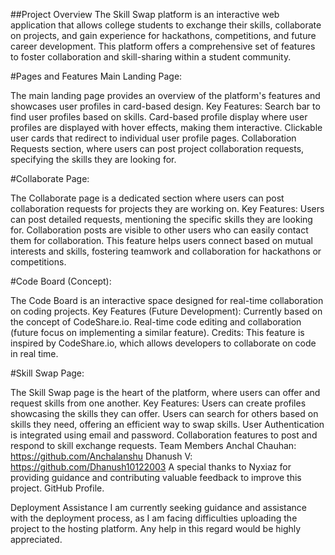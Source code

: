 ##Project Overview
The Skill Swap platform is an interactive web application that allows college students to exchange their skills, collaborate on projects, and gain experience for hackathons, competitions, and future career development. This platform offers a comprehensive set of features to foster collaboration and skill-sharing within a student community.

#Pages and Features Main Landing Page:

The main landing page provides an overview of the platform's features and showcases user profiles in card-based design. Key Features: Search bar to find user profiles based on skills. Card-based profile display where user profiles are displayed with hover effects, making them interactive. Clickable user cards that redirect to individual user profile pages. Collaboration Requests section, where users can post project collaboration requests, specifying the skills they are looking for. 

#Collaborate Page:

The Collaborate page is a dedicated section where users can post collaboration requests for projects they are working on. Key Features: Users can post detailed requests, mentioning the specific skills they are looking for. Collaboration posts are visible to other users who can easily contact them for collaboration. This feature helps users connect based on mutual interests and skills, fostering teamwork and collaboration for hackathons or competitions. 

#Code Board (Concept):

The Code Board is an interactive space designed for real-time collaboration on coding projects. Key Features (Future Development): Currently based on the concept of CodeShare.io. Real-time code editing and collaboration (future focus on implementing a similar feature). Credits: This feature is inspired by CodeShare.io, which allows developers to collaborate on code in real time. 

#Skill Swap Page:

The Skill Swap page is the heart of the platform, where users can offer and request skills from one another. Key Features: Users can create profiles showcasing the skills they can offer. Users can search for others based on skills they need, offering an efficient way to swap skills. User Authentication is integrated using email and password. Collaboration features to post and respond to skill exchange requests. Team Members Anchal Chauhan: https://github.com/Anchalanshu Dhanush V: https://github.com/Dhanush10122003 A special thanks to Nyxiaz for providing guidance and contributing valuable feedback to improve this project. GitHub Profile.

Deployment Assistance I am currently seeking guidance and assistance with the deployment process, as I am facing difficulties uploading the project to the hosting platform. Any help in this regard would be highly appreciated.